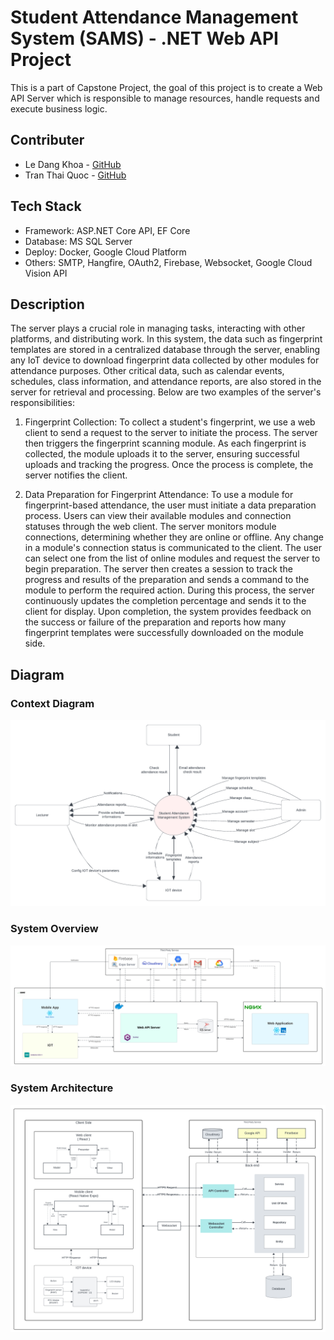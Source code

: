 # Student Attendance Management System (SAMS) - .NET Web API Project
This is a part of Capstone Project, the goal of this project is to create a Web API Server which is responsible to manage resources, handle requests and execute business logic.

## Contributer
* Le Dang Khoa  - <a href="https://github.com/khoaLe12">GitHub</a>
* Tran Thai Quoc - <a href="https://github.com/thaiquoc-se">GitHub</a>

## Tech Stack
* Framework: ASP.NET Core API, EF Core
* Database: MS SQL Server
* Deploy: Docker, Google Cloud Platform
* Others: SMTP, Hangfire, OAuth2, Firebase, Websocket, Google Cloud Vision API

## Description
The server plays a crucial role in managing tasks, interacting with other platforms, and distributing work. In this system, the data such as fingerprint templates are stored in a centralized database through the server, enabling any IoT device to download fingerprint data collected by other modules for attendance purposes. Other critical data, such as calendar events, schedules, class information, and attendance reports, are also stored in the server for retrieval and processing. Below are two examples of the server's responsibilities:

1. Fingerprint Collection: To collect a student's fingerprint, we use a web client to send a request to the server to initiate the process. The server then triggers the fingerprint scanning module. As each fingerprint is collected, the module uploads it to the server, ensuring successful uploads and tracking the progress. Once the process is complete, the server notifies the client.

2. Data Preparation for Fingerprint Attendance: To use a module for fingerprint-based attendance, the user must initiate a data preparation process. Users can view their available modules and connection statuses through the web client. The server monitors module connections, determining whether they are online or offline. Any change in a module's connection status is communicated to the client. The user can select one from the list of online modules and request the server to begin preparation. The server then creates a session to track the progress and results of the preparation and sends a command to the module to perform the required action. During this process, the server continuously updates the completion percentage and sends it to the client for display. Upon completion, the system provides feedback on the success or failure of the preparation and reports how many fingerprint templates were successfully downloaded on the module side.

## Diagram
### Context Diagram
![File Structure](https://github.com/khoaLe12/Public-Image/blob/main/Context_Diagram.png)


### System Overview
![File Structure](https://github.com/khoaLe12/Public-Image/blob/main/System_Overview.png)



### System Architecture
![File Structure](https://github.com/khoaLe12/Public-Image/blob/main/System_Architecture.png)

